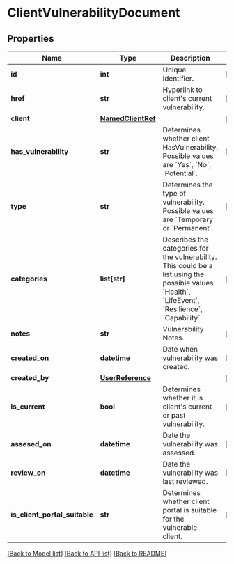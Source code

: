 # ClientVulnerabilityDocument

## Properties
Name | Type | Description | Notes
------------ | ------------- | ------------- | -------------
**id** | **int** | Unique Identifier. | [optional] 
**href** | **str** | Hyperlink to client&#x27;s current vulnerability. | [optional] 
**client** | [**NamedClientRef**](NamedClientRef.md) |  | [optional] 
**has_vulnerability** | **str** | Determines whether client HasVulnerability. Possible values are &#x60;Yes&#x60;, &#x60;No&#x60;, &#x60;Potential&#x60;. | [optional] 
**type** | **str** | Determines the type of vulnerability. Possible values are &#x60;Temporary&#x60; or &#x60;Permanent&#x60;. | [optional] 
**categories** | **list[str]** | Describes the categories for the vulnerability. This could be a list using the possible values &#x60;Health&#x60;, &#x60;LifeEvent&#x60;, &#x60;Resilience&#x60;, &#x60;Capability&#x60;. | [optional] 
**notes** | **str** | Vulnerability Notes. | [optional] 
**created_on** | **datetime** | Date when vulnerability was created. | [optional] 
**created_by** | [**UserReference**](UserReference.md) |  | [optional] 
**is_current** | **bool** | Determines whether it is client&#x27;s current or past vulnerability. | [optional] 
**assesed_on** | **datetime** | Date the vulnerability was assessed. | [optional] 
**review_on** | **datetime** | Date the vulnerability was last reviewed. | [optional] 
**is_client_portal_suitable** | **str** | Determines whether client portal is suitable for the vulnerable client. | [optional] 

[[Back to Model list]](../README.md#documentation-for-models) [[Back to API list]](../README.md#documentation-for-api-endpoints) [[Back to README]](../README.md)

